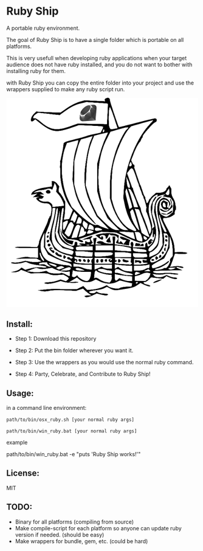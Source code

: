 Ruby Ship
=========

A portable ruby environment.

The goal of Ruby Ship is to have a single folder which is portable on all platforms. 

This is very usefull when developing ruby applications when your target audience does not have ruby installed, and you do not want to bother with installing ruby for them.

with Ruby Ship you can copy the entire folder into your project and use the wrappers supplied to make any ruby script run.

![Ruby Ship](/image/ruby_ship.png?raw=true)

## Install:

- Step 1: Download this repository

- Step 2: Put the bin folder wherever you want it.

- Step 3: Use the wrappers as you would use the normal ruby command.

- Step 4: Party, Celebrate, and Contribute to Ruby Ship!


## Usage:

in a command line environment:
```
path/to/bin/osx_ruby.sh [your normal ruby args]
```
```
path/to/bin/win_ruby.bat [your normal ruby args]
```
example

path/to/bin/win_ruby.bat -e "puts 'Ruby Ship works!'"


## License:

MIT

## TODO:

- Binary for all platforms (compiling from source)
- Make compile-script for each platform so anyone can update ruby version if needed. (should be easy)
- Make wrappers for bundle, gem, etc. (could be hard)
